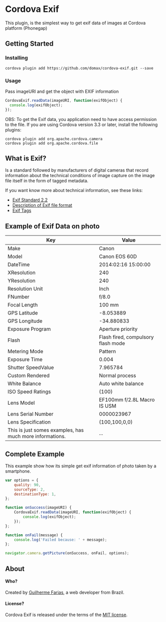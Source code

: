 # Cordova Exif

This plugin, is the simplest way to get exif data of images at Cordova platform (Phonegap)

## Getting Started

### Installing

	cordova plugin add https://github.com/domax/cordova-exif.git --save

### Usage

Pass imageURI and get the object with EXIF information

```javascript
CordovaExif.readData(imageURI, function(exifObject) {
  console.log(exifObject);
});
```

OBS: To get the Exif data, you application need to have access permission to the file.
If you are using Cordova version 3.3 or later, install the following plugins:
```sheel
cordova plugin add org.apache.cordova.camera
cordova plugin add org.apache.cordova.file
```

## What is Exif?

Is a standard followed by manufacturers of digital cameras that record information about the technical conditions of image capture on the image file itself in the form of tagged metadata.

If you want know more about technical information, see these links:
- [Exif Standard 2.2](http://www.kodak.com/global/plugins/acrobat/en/service/digCam/exifStandard2.pdf)
- [Description of Exif file format](http://www.media.mit.edu/pia/Research/deepview/exif.html)
- [Exif Tags](http://www.sno.phy.queensu.ca/~phil/exiftool/TagNames/EXIF.html)


## Example of Exif Data on photo

| Key | Value |
|-----|-------|
| Make | Canon |
| Model | Canon EOS 60D |
| DateTime | 2014:02:16 15:00:00 |
| XResolution | 240 |
| YResolution | 240 |
| Resolution Unit | Inch |
| FNumber | f/8.0 |
| Focal Length | 100 mm |
| GPS Latitude | -8.053889 |
| GPS Longitude | -34.880833 |
| Exposure Program | Aperture priority |
| Flash | Flash fired, compulsory flash mode |
| Metering Mode | Pattern |
| Exposure Time | 0.004 |
| Shutter SpeedValue | 7.965784 |
| Custom Rendered  | Normal process |
| White Balance | Auto white balance |
| ISO Speed Ratings | (100) |
| Lens Model | EF100mm f/2.8L Macro IS USM |
| Lens Serial Number | 0000023967 |
| Lens Specification | (100,100,0,0) |
| This is just somes examples, has much more informations. | ... |


## Complete Example

This example show how its simple get exif information of photo taken by a smartphone.

```javascript
var options = {
	quality: 90,
	sourceType: 2,
	destinationType: 1,
};

function onSuccess(imageURI) {
	CordovaExif.readData(imageURI, function(exifObject) {
		console.log(exifObject);
	});
};

function onFail(message) {
	console.log('Failed because: ' + message);
};

navigator.camera.getPicture(onSuccess, onFail, options);
```

## About

#### Who?
Created by [Guilherme Farias](http://guilhermefarias.com/), a web developer from Brazil.

#### License?
Cordova Exif is released under the terms of the [MIT license](https://github.com/guilhermefarias/CordovaExif/blob/master/MIT-LICENSE).
